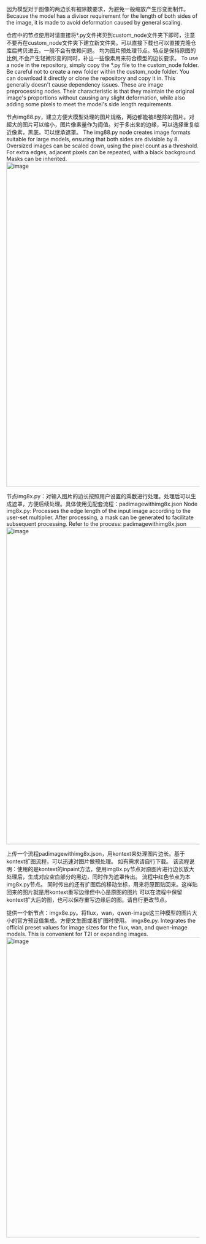 因为模型对于图像的两边长有被除数要求，为避免一般缩放产生形变而制作。
Because the model has a divisor requirement for the length of both sides of the image, it is made to avoid deformation caused by general scaling.

仓库中的节点使用时请直接将*.py文件拷贝到custom_node文件夹下即可，注意不要再在custom_node文件夹下建立新文件夹。可以直接下载也可以直接克隆仓库后拷贝进去。一般不会有依赖问题。
均为图片预处理节点。特点是保持原图的比例,不会产生轻微形变的同时，补出一些像素用来符合模型的边长要求。
To use a node in the repository, simply copy the *.py file to the custom_node folder. Be careful not to create a new folder within the custom_node folder. You can download it directly or clone the repository and copy it in. This generally doesn't cause dependency issues.
These are image preprocessing nodes. Their characteristic is that they maintain the original image's proportions without causing any slight deformation, while also adding some pixels to meet the model's side length requirements.

节点img88.py，建立方便大模型处理的图片规格，两边都能被8整除的图片。对超大的图片可以缩小，图片像素量作为阈值。对于多出来的边缘，可以选择重复临近像素，黑底。可以继承遮罩。
The img88.py node creates image formats suitable for large models, ensuring that both sides are divisible by 8. Oversized images can be scaled down, using the pixel count as a threshold. For extra edges, adjacent pixels can be repeated, with a black background. Masks can be inherited.
<img width="1477" height="846" alt="image" src="https://github.com/user-attachments/assets/53e8e11d-adf5-4d6b-b706-d851af0b250d" />


节点img8x.py：对输入图片的边长按照用户设置的乘数进行处理。处理后可以生成遮罩，方便后续处理。具体使用见配套流程：padimagewithimg8x.json
Node img8x.py: Processes the edge length of the input image according to the user-set multiplier. After processing, a mask can be generated to facilitate subsequent processing. Refer to the process: padimagewithimg8x.json
<img width="1608" height="826" alt="image" src="https://github.com/user-attachments/assets/1d0b697a-1690-46ad-ba2b-8239c00f3ad7" />

上传一个流程padimagewithimg8x.json，用kontext来处理图片边长。基于kontext扩图流程，可以迅速对图片做预处理。
如有需求请自行下载。
该流程说明：使用的是kontext的inpaint方法，使用img8x.py节点对原图片进行边长放大处理后，生成对应空白部分的黑边，同时作为遮罩传出。
流程中红色节点为本img8x.py节点。
同时传出的还有扩图后的移动坐标，用来将原图贴回来。这样贴回来的图片就是用kontext重写边缘但中心是原图的图片
可以在流程中保留kontext扩大后的图，也可以保存重写边缘后的图。请自行更改节点。

提供一个新节点：imgx8e.py。将flux，wan，qwen-image这三种模型的图片大小的官方预设值集成。方便文生图或者扩图时使用。
imgx8e.py. Integrates the official preset values for image sizes for the flux, wan, and qwen-image models. This is convenient for T2I or expanding images.
<img width="1179" height="782" alt="image" src="https://github.com/user-attachments/assets/a12e8526-1914-46d8-ac0a-374f43ec3b11" />

